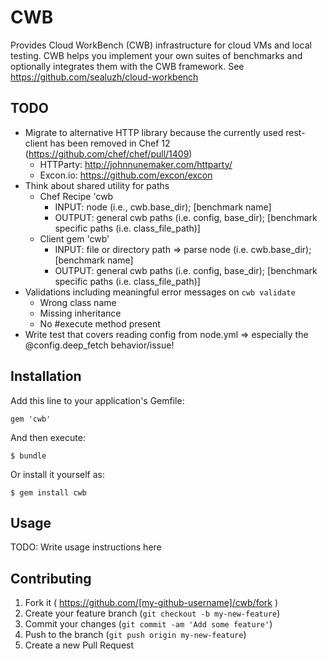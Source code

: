 # CWB

Provides Cloud WorkBench (CWB) infrastructure for cloud VMs and local testing.
CWB helps you implement your own suites of benchmarks and optionally integrates them with the CWB framework.
See https://github.com/sealuzh/cloud-workbench

## TODO

* Migrate to alternative HTTP library because the currently used rest-client has been removed in Chef 12 (https://github.com/chef/chef/pull/1409)
  * HTTParty: http://johnnunemaker.com/httparty/
  * Excon.io: https://github.com/excon/excon
* Think about shared utility for paths
  * Chef Recipe 'cwb
    * INPUT: node (i.e., cwb.base_dir); [benchmark name]
    * OUTPUT: general cwb paths (i.e. config, base_dir); [benchmark specific paths (i.e. class_file_path)]
  * Client gem 'cwb'
    * INPUT: file or directory path => parse node (i.e. cwb.base_dir); [benchmark name]
    * OUTPUT: general cwb paths (i.e. config, base_dir); [benchmark specific paths (i.e. class_file_path)]
* Validations including meaningful error messages on `cwb validate`
  * Wrong class name
  * Missing inheritance
  * No #execute method present
* Write test that covers reading config from node.yml => especially the @config.deep_fetch behavior/issue!
## Installation

Add this line to your application's Gemfile:

    gem 'cwb'

And then execute:

    $ bundle

Or install it yourself as:

    $ gem install cwb

## Usage

TODO: Write usage instructions here

## Contributing

1. Fork it ( https://github.com/[my-github-username]/cwb/fork )
2. Create your feature branch (`git checkout -b my-new-feature`)
3. Commit your changes (`git commit -am 'Add some feature'`)
4. Push to the branch (`git push origin my-new-feature`)
5. Create a new Pull Request
